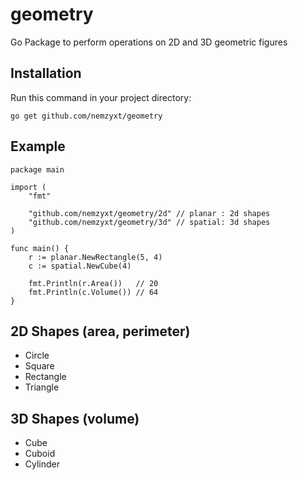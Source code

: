 # geometry

Go Package to perform operations on 2D and 3D geometric figures

## Installation

Run this command in your project directory:

```
go get github.com/nemzyxt/geometry
```

## Example

```
package main

import (
    "fmt"

    "github.com/nemzyxt/geometry/2d" // planar : 2d shapes
    "github.com/nemzyxt/geometry/3d" // spatial: 3d shapes
)

func main() {
    r := planar.NewRectangle(5, 4)
    c := spatial.NewCube(4)

    fmt.Println(r.Area())   // 20
    fmt.Println(c.Volume()) // 64
}
```

## 2D Shapes (area, perimeter)

- Circle
- Square
- Rectangle
- Triangle

## 3D Shapes (volume)

- Cube
- Cuboid
- Cylinder
